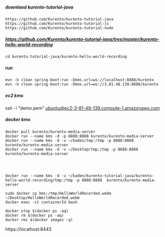 
##### downlaod kurento-tutorial-java
```
https://github.com/Kurento/kurento-tutorial-java
https://github.com/Kurento/kurento-tutorial-js
https://github.com/Kurento/kurento-tutorial-node
```


##### https://github.com/Kurento/kurento-tutorial-java/tree/master/kurento-hello-world-recording
```
cd kurento-tutorial-java/kurento-hello-world-recording
```


##### run
```
mvn -U clean spring-boot:run -Dkms.url=ws://localhost:8888/kurento
mvn -U clean spring-boot:run -Dkms.url=ws://3.81.48.139:8888/kurento
```

##### ec2 kms
ssh -i "demo.pem" ubuntu@ec2-3-81-48-139.compute-1.amazonaws.com

##### docker kms
```
docker pull kurento/kurento-media-server
docker run --name kms -d -p 8888:8888 kurento/kurento-media-server
docker run --name kms -d -v ~/kaden/tmp:/tmp -p 8888:8888  kurento/kurento-media-server
docker run --name kms -d -v ~/Desktop/tmp:/tmp -p 8888:8888  kurento/kurento-media-server




docker run --name kms -d -v ~/kaden/kurento-tutorial-java/kurento-hello-world-recording/tmp:/tmp -p 8888:8888  kurento/kurento-media-server

sudo docker cp kms:/tmp/HelloWorldRecorded.webm ~/Desktop/HelloWorldRecorded.webm
docker exec -it containerId bash   

docker stop $(docker ps -aq)    
docker rm $(docker ps -aq)    
docker rmi $(docker images -q)
```

https://localhost:8443

